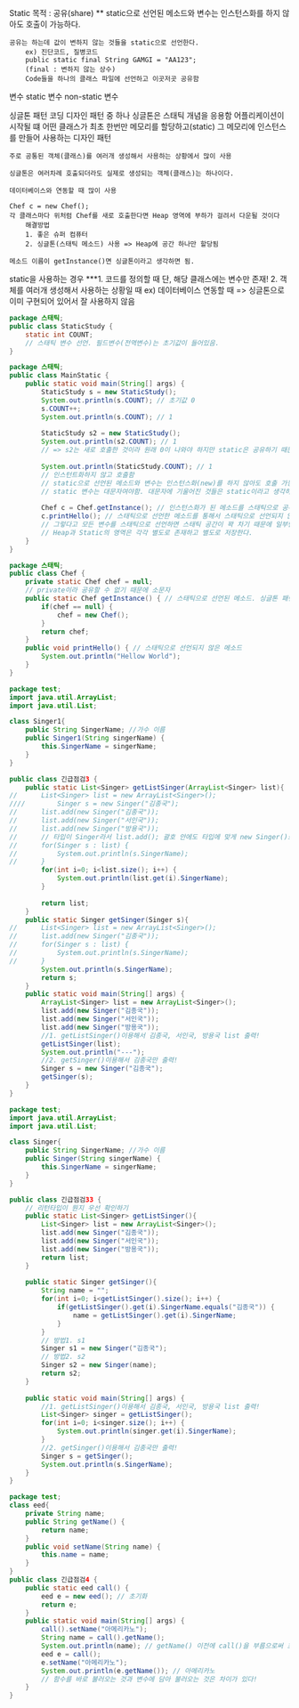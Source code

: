 Static 
    목적 : 공유(share)
        ** static으로 선언된 메소드와 변수는 인스턴스화를 하지 않아도 호출이 가능하다.

    공유는 하는데 값이 변하지 않는 것들을 static으로 선언한다.
        ex) 진단코드, 질병코드
        public static final String GAMGI = "AA123";
        (final : 변하지 않는 상수)
        Code들을 하나의 클래스 파일에 선언하고 이곳저곳 공유함

변수
    static 변수
    non-static 변수

싱글톤 패턴
    코딩 디자인 패턴 중 하나
    싱글톤은 스태틱 개념을 응용함
    어플리케이션이 시작될 떄 어떤 클래스가 최초 한번만 메모리를 할당하고(static) 그 메모리에 인스턴스를 만들어 사용하는 디자인 패턴

    주로 공통된 객체(클래스)를 여러개 생성해서 사용하는 상황에서 많이 사용

    싱글톤은 여러차례 호출되더라도 실제로 생성되는 객체(클래스)는 하나이다.

    데이터베이스와 연동할 때 많이 사용

    Chef c = new Chef();
    각 클래스마다 위처럼 Chef를 새로 호출한다면 Heap 영역에 부하가 걸려서 다운될 것이다 
        해결방법 
        1. 좋은 슈퍼 컴퓨터
        2. 싱글톤(스태틱 메소드) 사용 => Heap에 공간 하나만 할당됨

    메소드 이름이 getInstance()면 싱글톤이라고 생각하면 됨.

static을 사용하는 경우
    ***1. 코드를 정의할 때
        단, 해당 클래스에는 변수만 존재!
    2. 객체를 여러개 생성해서 사용하는 상황일 때
        ex) 데이터베이스 연동할 때
        => 싱글톤으로 이미 구현되어 있어서 잘 사용하지 않음

```java
package 스태틱;
public class StaticStudy {
	static int COUNT; 
	// 스태틱 변수 선언. 필드변수(전역변수)는 초기값이 들어있음.
}

package 스태틱;
public class MainStatic {
	public static void main(String[] args) {
		StaticStudy s = new StaticStudy();
		System.out.println(s.COUNT); // 초기값 0
		s.COUNT++;
		System.out.println(s.COUNT); // 1
		
		StaticStudy s2 = new StaticStudy();
		System.out.println(s2.COUNT); // 1
		// => s2는 새로 호출한 것이라 원래 0이 나와야 하지만 static은 공유하기 때문에 s의 값을 가져온다.
		
		System.out.println(StaticStudy.COUNT); // 1
		// 인스턴트화하지 않고 호출함
		// static으로 선언된 메소드와 변수는 인스턴스화(new)를 하지 않아도 호출 가능
		// static 변수는 대문자여야함. 대문자에 기울어진 것들은 static이라고 생각하면 됨.
		
		Chef c = Chef.getInstance(); // 인스턴스화가 된 메소드를 스태틱으로 공유함
		c.printHello(); // 스태틱으로 선언한 메소드를 통해서 스태틱으로 선언되지 않은 메소드를 불러온다.  
		// 그렇다고 모든 변수를 스태틱으로 선언하면 스태틱 공간이 꽉 차기 때문에 일부만 스태틱으로 선언해서 나머지 변수를 불러온다.
        // Heap과 Static의 영역은 각각 별도로 존재하고 별도로 저장한다.
	}
}
```
```java
package 스태틱;
public class Chef {
	private static Chef chef = null;
	// private이라 공유할 수 없기 때문에 소문자
	public static Chef getInstance() { // 스태틱으로 선언된 메소드. 싱글톤 패턴.
		if(chef == null) {
			chef = new Chef();
		}
		return chef;
	}
	public void printHello() { // 스태틱으로 선언되지 않은 메소드
		System.out.println("Hellow World");
	}
}
```
```java
package test;
import java.util.ArrayList;
import java.util.List;

class Singer1{
	public String SingerName; //가수 이름
	public Singer1(String singerName) {
		this.SingerName = singerName;
	}
}

public class 긴급점검3 {
	public static List<Singer> getListSinger(ArrayList<Singer> list){
//		List<Singer> list = new ArrayList<Singer>();
////		Singer s = new Singer("김종국");
//		list.add(new Singer("김종국"));
//		list.add(new Singer("서인국"));
//		list.add(new Singer("방용국"));
//		// 타입이 Singer라서 list.add(); 괄호 안에도 타입에 맞게 new Singer()로 불러줌
//		for(Singer s : list) {
//			System.out.println(s.SingerName);			
//		}
		for(int i=0; i<list.size(); i++) {
			System.out.println(list.get(i).SingerName);
		}
		
		return list;
	}
	public static Singer getSinger(Singer s){
//		List<Singer> list = new ArrayList<Singer>();
//		list.add(new Singer("김종국"));
//		for(Singer s : list) {
//			System.out.println(s.SingerName);			
//		}
		System.out.println(s.SingerName);
		return s;
	}
	public static void main(String[] args) {
		ArrayList<Singer> list = new ArrayList<Singer>();
		list.add(new Singer("김종국"));
		list.add(new Singer("서인국"));
		list.add(new Singer("방용국"));
		//1. getListSinger()이용해서 김종국, 서인국, 방용국 list 출력!
		getListSinger(list);
		System.out.println("---");
		//2. getSinger()이용해서 김종국만 출력!
		Singer s = new Singer("김종국");
		getSinger(s);
	}
}
```
```java
package test;
import java.util.ArrayList;
import java.util.List;

class Singer{
	public String SingerName; //가수 이름
	public Singer(String singerName) {
		this.SingerName = singerName;
	}
}

public class 긴급점검33 {
	// 리턴타입이 뭔지 우선 확인하기
	public static List<Singer> getListSinger(){
		List<Singer> list = new ArrayList<Singer>();
		list.add(new Singer("김종국"));
		list.add(new Singer("서인국"));
		list.add(new Singer("방용국"));
		return list;
	}
	
	public static Singer getSinger(){
		String name = "";
		for(int i=0; i<getListSinger().size(); i++) {
			if(getListSinger().get(i).SingerName.equals("김종국")) {
				name = getListSinger().get(i).SingerName;
			}
		}
		// 방법1. s1
		Singer s1 = new Singer("김종국");
		// 방법2. s2
		Singer s2 = new Singer(name);
		return s2;
	}
	
	public static void main(String[] args) {
		//1. getListSinger()이용해서 김종국, 서인국, 방용국 list 출력!
		List<Singer> singer = getListSinger();
		for(int i=0; i<singer.size(); i++) {
			System.out.println(singer.get(i).SingerName);
		}
		//2. getSinger()이용해서 김종국만 출력!
		Singer s = getSinger();
		System.out.println(s.SingerName);
	}
}

```
```java
package test;
class eed{
	private String name;
	public String getName() {
		return name;
	}
	public void setName(String name) {
		this.name = name;
	}
}
public class 긴급점검4 {
	public static eed call() {
		eed e = new eed(); // 초기화
		return e;
	}
	public static void main(String[] args) {
		call().setName("아메리카노");
		String name = call().getName();
		System.out.println(name); // getName() 이전에 call()을 부름으로써 초기화됨
		eed e = call();
		e.setName("아메리카노");
		System.out.println(e.getName()); // 아메리카노
		// 함수를 바로 불러오는 것과 변수에 담아 불러오는 것은 차이가 있다!
	}
}
```